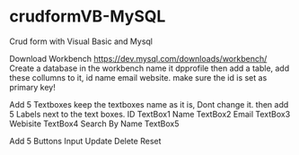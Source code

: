 # crudformVB-MySQL
Crud form with Visual Basic and Mysql

Download Workbench
https://dev.mysql.com/downloads/workbench/
Create a  database in the workbench name it dpprofile
then add a table, add these collumns to it, id name email website.
make sure the id is set as primary key!

Add 5 Textboxes keep the textboxes name as it is, Dont change it.
then add 5 Labels next to the text boxes.
  ID           TextBox1
 Name          TextBox2
Email          TextBox3
Webisite       TextBox4
Search By Name TextBox5
 
 Add 5 Buttons
 Input
 Update
 Delete
 Reset
 
